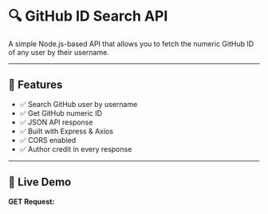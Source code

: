 # 🔍 GitHub ID Search API

A simple Node.js-based API that allows you to fetch the numeric GitHub ID of any user by their username.

---

## 📌 Features

- ✅ Search GitHub user by username
- ✅ Get GitHub numeric ID
- ✅ JSON API response
- ✅ Built with Express & Axios
- ✅ CORS enabled
- ✅ Author credit in every response

---

## 🚀 Live Demo

**GET Request:**
